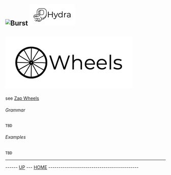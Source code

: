 ![Burst](../doc/burst_small.png "") ![](../../doc/hydra_small.png "")
--

![](../../../burst-zap/doc/wheels.png "")
--

see [Zap Wheels](../burst-zap/doc/wheels.md)

###### Grammar
    TBD

###### Examples
    TBD

---
------ [UP](../readme.md) ---  [HOME](../../readme.md) --------------------------------------------
